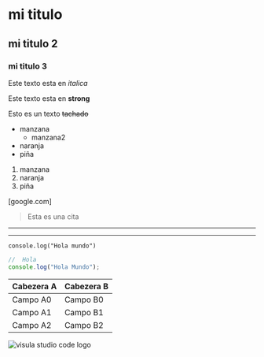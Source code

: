 <!-- Encabezado -->
# mi titulo
## mi titulo 2
### mi titulo 3

<!-- Tipos de Texto -->

Este texto esta en *italica*

Este texto esta en **strong**

Esto es un texto ~~tachado~~

<!-- Listas -->

* manzana
    * manzana2
* naranja
* piña

1. manzana
2. naranja
3. piña

[google.com]


<!-- Citas -->

>Esta es una cita

<!-- Lineas -->

---
___

<!-- Codigo -->

` console.log("Hola mundo") `
```js
//  Hola
console.log("Hola Mundo");

```

<!-- Tablas -->

| Cabezera A  | Cabezera B|
|------------ |---------- |
| Campo A0    | Campo B0  |
|  Campo A1   | Campo B1  |
| Campo A2    | Campo B2  |

<!-- Imagenes -->

![visula studio code logo](https://cdn.worldvectorlogo.com/logos/visual-studio-code-1.svg)
